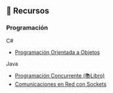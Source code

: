 ## :memo: Recursos
### Programación

C#
- [Programación Orientada a Objetos](/prg/csharp/poo)

Java
- [Programación Concurrente (:books:Libro)](/prg/java/concurrente)
- [Comunicaciones en Red con Sockets](/prg/java/comunicaciones)

